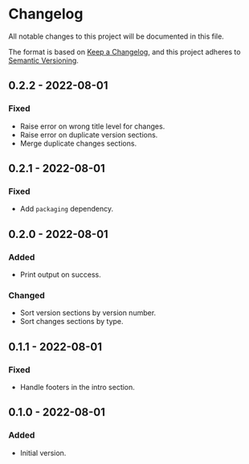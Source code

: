 # Changelog

All notable changes to this project will be documented in this file.

The format is based on [Keep a Changelog](https://keepachangelog.com/en/1.0.0/),
and this project adheres to [Semantic Versioning](https://semver.org/spec/v2.0.0.html).


## 0.2.2 - 2022-08-01

### Fixed

- Raise error on wrong title level for changes.
- Raise error on duplicate version sections.
- Merge duplicate changes sections.


## 0.2.1 - 2022-08-01

### Fixed

- Add `packaging` dependency.


## 0.2.0 - 2022-08-01

### Added

- Print output on success.

### Changed

- Sort version sections by version number.
- Sort changes sections by type.


## 0.1.1 - 2022-08-01

### Fixed

- Handle footers in the intro section.


## 0.1.0 - 2022-08-01

### Added

- Initial version.
